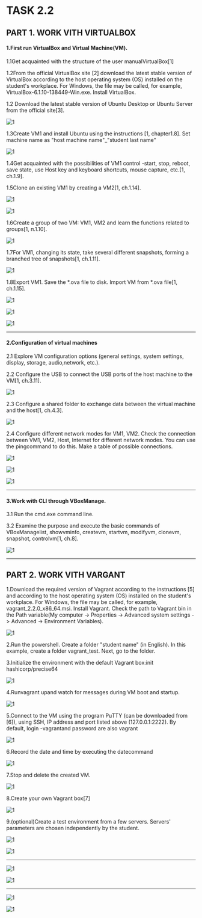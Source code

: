 # __TASK 2.2__
## __PART 1. WORK VITH VIRTUALBOX__
#### __1.First run VirtualBox and Virtual Machine(VM).__

  1.1Get acquainted with the structure of the user manualVirtualBox[1]

  1.2From  the  official  VirtualBox  site  [2]  download  the  latest  stable  version  of VirtualBox  according  to  the  host  operating  system  (OS)  installed  on  the  student's workplace. For Windows, the file may be called, for example, VirtualBox-6.1.10-138449-Win.exe. Install VirtualBox.

  1.2 Download the latest stable version of Ubuntu Desktop or Ubuntu Server from the official site[3].

  ![1](screenshots/1.png)

  1.3Create VM1 and install Ubuntu using the instructions [1, chapter1.8]. Set machine name as "host machine name"_"student last name"

  ![1](screenshots/2.png)

  1.4Get acquainted with the possibilities of VM1 control -start, stop, reboot, save state, use Host key and keyboard shortcuts, mouse capture, etc.[1, ch.1.9].

  1.5Clone an existing VM1 by creating a VM2[1, ch.1.14].

  ![1](screenshots/4.png)

  ![1](screenshots/5.png)

  1.6Create a group of two VM: VM1, VM2 and learn the functions related to groups[1, п.1.10].

  ![1](screenshots/6.png)

  1.7For VM1, changing its state, take several different snapshots, forming a branched tree of snapshots[1, ch.1.11].

  ![1](screenshots/7.png)

  1.8Export VM1. Save the *.ova file to disk. Import VM from *.ova file[1, ch.1.15].

  ![1](screenshots/8.png)

  ![1](screenshots/9.png)

  ![1](screenshots/10.png)

  ---

#### __2.Configuration of virtual machines__

  2.1 Explore VM configuration options (general settings, system settings, display, storage, audio,network, etc.).

  2.2 Configure the USB to connect the USB ports of the host machine to the VM[1, ch.3.11].

  ![1](screenshots/11.png)

  2.3 Configure a shared folder to exchange data between the virtual machine and the host[1, ch.4.3].

  ![1](screenshots/12.png)

  2.4 Configure  different  network  modes  for  VM1,  VM2.  Check  the  connection between VM1, VM2, Host, Internet for different network modes. You can use the pingcommand to do this. Make a table of possible connections.

  ![1](screenshots/13.png)

  ![1](screenshots/14.png)

  ![1](screenshots/15.png)

---

#### __3.Work with CLI through VBoxManage.__

  3.1 Run the cmd.exe command line.

  3.2 Examine  the  purpose  and  execute  the  basic  commands  of  VBoxManagelist, showvminfo, createvm, startvm, modifyvm, clonevm, snapshot, controlvm[1, ch.8].

  ![1](screenshots/16.png)

---

## __PART 2. WORK VITH VARGANT__

1.Download the required version of Vagrant according to the instructions [5] and according  to  the  host  operating  system  (OS)  installed  on  the  student's  workplace.  For Windows, the file may be called, for example, vagrant_2.2.0_x86_64.msi. Install Vagrant. Check  the  path  to  Vagrant  bin  in  the  Path  variable(My  computer -> Properties -> Advanced system settings -> Advanced -> Environment Variables).

![1](screenshots/17.png)

2.Run the powershell. Create a folder "student name" (in English). In this example, create a folder vagrant_test. Next, go to the folder.

3.Initialize the environment with the default Vagrant box:init hashicorp/precise64

![1](screenshots/18.png)

4.Runvagrant upand watch for messages during VM boot and startup.

![1](screenshots/19.png)

5.Connect  to  the  VM  using  the  program  PuTTY  (can  be  downloaded  from  [6]), using SSH, IP address and port listed above (127.0.0.1:2222). By default, login -vagrantand password are also vagrant

![1](screenshots/20.png)

6.Record the date and time by executing the datecommand

![1](screenshots/21.png)

7.Stop and delete the created VM.

![1](screenshots/22.png)

8.Create your own Vagrant box[7]

![1](screenshots/23.png)

9.(optional)Create  a  test  environment  from  a  few  servers.  Servers'  parameters are chosen independently by the student.

![1](screenshots/24.png)

![1](screenshots/25.png)

---

![1](screenshots/26.png)

![1](screenshots/27.png)

---

![1](screenshots/28.png)

![1](screenshots/29.png)
